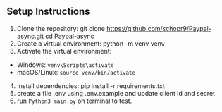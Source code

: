 ## Setup Instructions

1. Clone the repository:
git clone https://github.com/schopr9/Paypal-async.git
cd Paypal-async
2. Create a virtual environment:
python -m venv venv
3. Activate the virtual environment:
- Windows: `venv\Scripts\activate`
- macOS/Linux: `source venv/bin/activate`

4. Install dependencies:
pip install -r requirements.txt
5. create a file .env using .env.example and update client id and secret
6. run `Python3 main.py` on terminal to test.